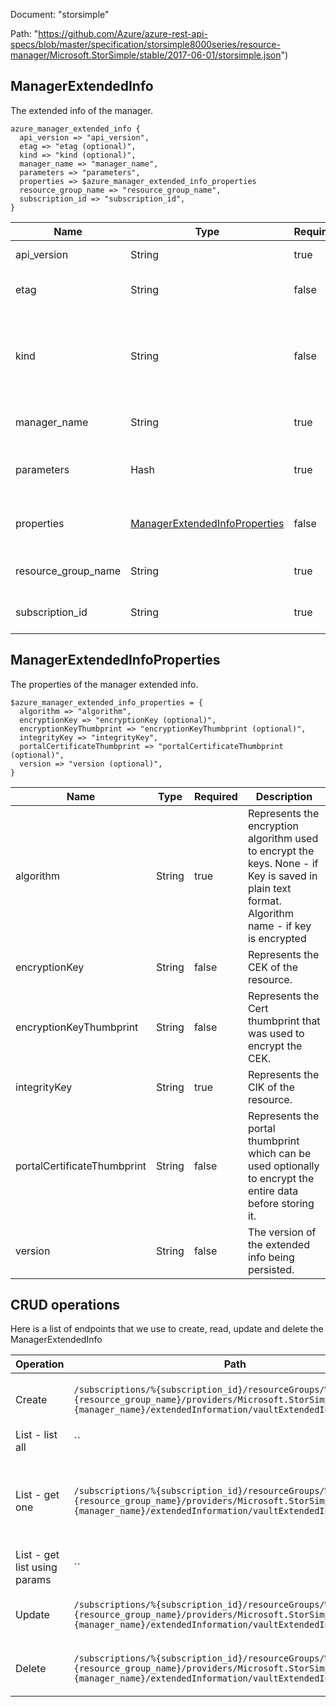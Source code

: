 Document: "storsimple"


Path: "https://github.com/Azure/azure-rest-api-specs/blob/master/specification/storsimple8000series/resource-manager/Microsoft.StorSimple/stable/2017-06-01/storsimple.json")

## ManagerExtendedInfo

The extended info of the manager.

```puppet
azure_manager_extended_info {
  api_version => "api_version",
  etag => "etag (optional)",
  kind => "kind (optional)",
  manager_name => "manager_name",
  parameters => "parameters",
  properties => $azure_manager_extended_info_properties
  resource_group_name => "resource_group_name",
  subscription_id => "subscription_id",
}
```

| Name        | Type           | Required       | Description       |
| ------------- | ------------- | ------------- | ------------- |
|api_version | String | true | The api version |
|etag | String | false | The etag of the resource. |
|kind | String | false | The Kind of the object. Currently only Series8000 is supported |
|manager_name | String | true | The manager name |
|parameters | Hash | true | The manager extended information. |
|properties | [ManagerExtendedInfoProperties](#managerextendedinfoproperties) | false | The extended info properties. |
|resource_group_name | String | true | The resource group name |
|subscription_id | String | true | The subscription id |
        
## ManagerExtendedInfoProperties

The properties of the manager extended info.

```puppet
$azure_manager_extended_info_properties = {
  algorithm => "algorithm",
  encryptionKey => "encryptionKey (optional)",
  encryptionKeyThumbprint => "encryptionKeyThumbprint (optional)",
  integrityKey => "integrityKey",
  portalCertificateThumbprint => "portalCertificateThumbprint (optional)",
  version => "version (optional)",
}
```

| Name        | Type           | Required       | Description       |
| ------------- | ------------- | ------------- | ------------- |
|algorithm | String | true | Represents the encryption algorithm used to encrypt the keys. None - if Key is saved in plain text format. Algorithm name - if key is encrypted |
|encryptionKey | String | false | Represents the CEK of the resource. |
|encryptionKeyThumbprint | String | false | Represents the Cert thumbprint that was used to encrypt the CEK. |
|integrityKey | String | true | Represents the CIK of the resource. |
|portalCertificateThumbprint | String | false | Represents the portal thumbprint which can be used optionally to encrypt the entire data before storing it. |
|version | String | false | The version of the extended info being persisted. |



## CRUD operations

Here is a list of endpoints that we use to create, read, update and delete the ManagerExtendedInfo

| Operation | Path | Verb | Description | OperationID |
| ------------- | ------------- | ------------- | ------------- | ------------- |
|Create|`/subscriptions/%{subscription_id}/resourceGroups/%{resource_group_name}/providers/Microsoft.StorSimple/managers/%{manager_name}/extendedInformation/vaultExtendedInfo`|Put|Creates the extended info of the manager.|Managers_CreateExtendedInfo|
|List - list all|``||||
|List - get one|`/subscriptions/%{subscription_id}/resourceGroups/%{resource_group_name}/providers/Microsoft.StorSimple/managers/%{manager_name}/extendedInformation/vaultExtendedInfo`|Get|Returns the extended information of the specified manager name.|Managers_GetExtendedInfo|
|List - get list using params|``||||
|Update|`/subscriptions/%{subscription_id}/resourceGroups/%{resource_group_name}/providers/Microsoft.StorSimple/managers/%{manager_name}/extendedInformation/vaultExtendedInfo`|Put|Creates the extended info of the manager.|Managers_CreateExtendedInfo|
|Delete|`/subscriptions/%{subscription_id}/resourceGroups/%{resource_group_name}/providers/Microsoft.StorSimple/managers/%{manager_name}/extendedInformation/vaultExtendedInfo`|Delete|Deletes the extended info of the manager.|Managers_DeleteExtendedInfo|

